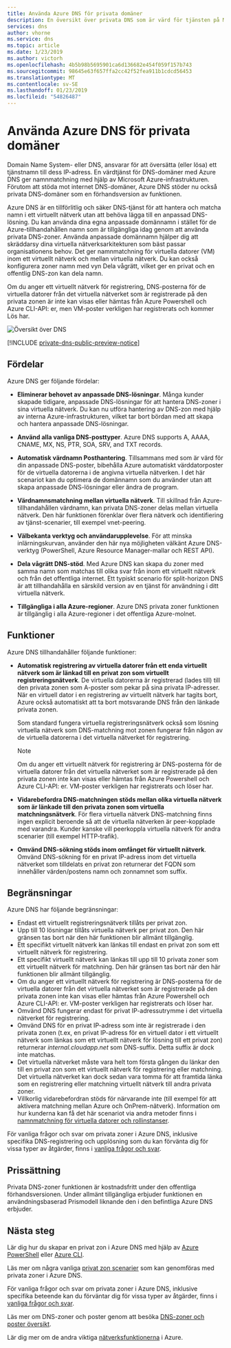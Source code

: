 ```yaml
---
title: Använda Azure DNS för privata domäner
description: En översikt över privata DNS som är värd för tjänsten på Microsoft Azure.
services: dns
author: vhorne
ms.service: dns
ms.topic: article
ms.date: 1/23/2019
ms.author: victorh
ms.openlocfilehash: 4b5b98b5695901ca6d136682e454f059f157b743
ms.sourcegitcommit: 98645e63f657ffa2cc42f52fea911b1cdcd56453
ms.translationtype: MT
ms.contentlocale: sv-SE
ms.lasthandoff: 01/23/2019
ms.locfileid: "54826487"
---
```

# <a name="use-azure-dns-for-private-domains"></a>Använda Azure DNS för privata domäner

Domain Name System- eller DNS, ansvarar för att översätta (eller lösa) ett tjänstnamn till dess IP-adress. En värdtjänst för DNS-domäner med Azure DNS ger namnmatchning med hjälp av Microsoft Azure-infrastrukturen. Förutom att stöda mot internet DNS-domäner, Azure DNS stöder nu också privata DNS-domäner som en förhandsversion av funktionen.

Azure DNS är en tillförlitlig och säker DNS-tjänst för att hantera och matcha namn i ett virtuellt nätverk utan att behöva lägga till en anpassad DNS-lösning. Du kan använda dina egna anpassade domännamn i stället för de Azure-tillhandahållen namn som är tillgängliga idag genom att använda privata DNS-zoner. Använda anpassade domännamn hjälper dig att skräddarsy dina virtuella nätverksarkitekturen som bäst passar organisationens behov. Det ger namnmatchning för virtuella datorer (VM) inom ett virtuellt nätverk och mellan virtuella nätverk. Du kan också konfigurera zoner namn med vyn Dela vågrätt, vilket ger en privat och en offentlig DNS-zon kan dela namn.

Om du anger ett virtuellt nätverk för registrering, DNS-posterna för de virtuella datorer från det virtuella nätverket som är registrerade på den privata zonen är inte kan visas eller hämtas från Azure Powershell och Azure CLI-API: er, men VM-poster verkligen har registrerats och kommer Lös har.

![Översikt över DNS](./media/private-dns-overview/scenario.png)

[!INCLUDE [private-dns-public-preview-notice](../../includes/private-dns-public-preview-notice.md)]

## <a name="benefits"></a>Fördelar

Azure DNS ger följande fördelar:

* **Eliminerar behovet av anpassade DNS-lösningar**. Många kunder skapade tidigare, anpassade DNS-lösningar för att hantera DNS-zoner i sina virtuella nätverk. Du kan nu utföra hantering av DNS-zon med hjälp av interna Azure-infrastrukturen, vilket tar bort bördan med att skapa och hantera anpassade DNS-lösningar.

* **Använd alla vanliga DNS-posttyper**. Azure DNS supports A, AAAA, CNAME, MX, NS, PTR, SOA, SRV, and TXT records.

* **Automatisk värdnamn Posthantering**. Tillsammans med som är värd för din anpassade DNS-poster, bibehålla Azure automatiskt värddatorposter för de virtuella datorerna i de angivna virtuella nätverken. I det här scenariot kan du optimera de domännamn som du använder utan att skapa anpassade DNS-lösningar eller ändra de program.

* **Värdnamnsmatchning mellan virtuella nätverk**. Till skillnad från Azure-tillhandahållen värdnamn, kan privata DNS-zoner delas mellan virtuella nätverk. Den här funktionen förenklar över flera nätverk och identifiering av tjänst-scenarier, till exempel vnet-peering.

* **Välbekanta verktyg och användarupplevelse**. För att minska inlärningskurvan, använder den här nya möjligheten välkänt Azure DNS-verktyg (PowerShell, Azure Resource Manager-mallar och REST API).

* **Dela vågrätt DNS-stöd**. Med Azure DNS kan skapa du zoner med samma namn som matchas till olika svar från inom ett virtuellt nätverk och från det offentliga internet. Ett typiskt scenario för split-horizon DNS är att tillhandahålla en särskild version av en tjänst för användning i ditt virtuella nätverk.

* **Tillgängliga i alla Azure-regioner**. Azure DNS privata zoner funktionen är tillgänglig i alla Azure-regioner i det offentliga Azure-molnet.

## <a name="capabilities"></a>Funktioner

Azure DNS tillhandahåller följande funktioner:

* **Automatisk registrering av virtuella datorer från ett enda virtuellt nätverk som är länkad till en privat zon som virtuellt registreringsnätverk**. De virtuella datorerna är registrerad (lades till) till den privata zonen som A-poster som pekar på sina privata IP-adresser. När en virtuell dator i en registrering av virtuellt nätverk har tagits bort, Azure också automatiskt att ta bort motsvarande DNS från den länkade privata zonen. 

  Som standard fungera virtuella registreringsnätverk också som lösning virtuella nätverk som DNS-matchning mot zonen fungerar från någon av de virtuella datorerna i det virtuella nätverket för registrering.

  > [!NOTE]
  > Om du anger ett virtuellt nätverk för registrering är DNS-posterna för de virtuella datorer från det virtuella nätverket som är registrerade på den privata zonen inte kan visas eller hämtas från Azure Powershell och Azure CLI-API: er. VM-poster verkligen har registrerats och löser har.

* **Vidarebefordra DNS-matchningen stöds mellan olika virtuella nätverk som är länkade till den privata zonen som virtuella matchningsnätverk**. För flera virtuella nätverk DNS-matchning finns ingen explicit beroende så att de virtuella nätverken är peer-kopplade med varandra. Kunder kanske vill peerkoppla virtuella nätverk för andra scenarier (till exempel HTTP-trafik).

* **Omvänd DNS-sökning stöds inom omfånget för virtuellt nätverk**. Omvänd DNS-sökning för en privat IP-adress inom det virtuella nätverket som tilldelats en privat zon returnerar det FQDN som innehåller värden/postens namn och zonnamnet som suffix.

## <a name="limitations"></a>Begränsningar

Azure DNS har följande begränsningar:

* Endast ett virtuellt registreringsnätverk tillåts per privat zon.
* Upp till 10 lösningar tillåts virtuella nätverk per privat zon. Den här gränsen tas bort när den här funktionen blir allmänt tillgänglig.
* Ett specifikt virtuellt nätverk kan länkas till endast en privat zon som ett virtuellt nätverk för registrering.
* Ett specifikt virtuellt nätverk kan länkas till upp till 10 privata zoner som ett virtuellt nätverk för matchning. Den här gränsen tas bort när den här funktionen blir allmänt tillgänglig.
* Om du anger ett virtuellt nätverk för registrering är DNS-posterna för de virtuella datorer från det virtuella nätverket som är registrerade på den privata zonen inte kan visas eller hämtas från Azure Powershell och Azure CLI-API: er. VM-poster verkligen har registrerats och löser har.
* Omvänd DNS fungerar endast för privat IP-adressutrymme i det virtuella nätverket för registrering.
* Omvänd DNS för en privat IP-adress som inte är registrerade i den privata zonen (t.ex, en privat IP-adress för en virtuell dator i ett virtuellt nätverk som länkas som ett virtuellt nätverk för lösning till ett privat zon) returnerar *internal.cloudapp.net* som DNS-suffix. Detta suffix är dock inte matchas.
* Det virtuella nätverket måste vara helt tom första gången du länkar den till en privat zon som ett virtuellt nätverk för registrering eller matchning. Det virtuella nätverket kan dock sedan vara tomma för att framtida länka som en registrering eller matchning virtuellt nätverk till andra privata zoner.
* Villkorlig vidarebefordran stöds för närvarande inte (till exempel för att aktivera matchning mellan Azure och OnPrem-nätverk). Information om hur kunderna kan få det här scenariot via andra metoder finns i [namnmatchning för virtuella datorer och rollinstanser](../virtual-network/virtual-networks-name-resolution-for-vms-and-role-instances.md).

För vanliga frågor och svar om privata zoner i Azure DNS, inklusive specifika DNS-registrering och upplösning som du kan förvänta dig för vissa typer av åtgärder, finns i [vanliga frågor och svar](./dns-faq.md#private-dns).  

## <a name="pricing"></a>Prissättning

Privata DNS-zoner funktionen är kostnadsfritt under den offentliga förhandsversionen. Under allmänt tillgängliga erbjuder funktionen en användningsbaserad Prismodell liknande den i den befintliga Azure DNS erbjuder. 

## <a name="next-steps"></a>Nästa steg

Lär dig hur du skapar en privat zon i Azure DNS med hjälp av [Azure PowerShell](./private-dns-getstarted-powershell.md) eller [Azure CLI](./private-dns-getstarted-cli.md).

Läs mer om några vanliga [privat zon scenarier](./private-dns-scenarios.md) som kan genomföras med privata zoner i Azure DNS.

För vanliga frågor och svar om privata zoner i Azure DNS, inklusive specifika beteende kan du förväntar dig för vissa typer av åtgärder, finns i [vanliga frågor och svar](./dns-faq.md#private-dns). 

Läs mer om DNS-zoner och poster genom att besöka [DNS-zoner och poster översikt](dns-zones-records.md).

Lär dig mer om de andra viktiga [nätverksfunktionerna](../networking/networking-overview.md) i Azure.

